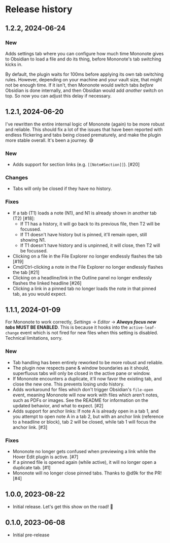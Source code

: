 # Release history

## 1.2.2, 2024-06-24

### New

Adds settings tab where you can configure how much time Mononote gives to Obsidian to load a file and do its thing, before Mononote's tab switching kicks in. 

By default, the plugin waits for 100ms before applying its own tab switching rules. However, depending on your machine and your vault size, that might not be enough time. If it isn't, then Mononote would switch tabs *before* Obsidian is done internally, and then Obsidian would add *another* switch on top. So now you can adjust this delay if necessary.


## 1.2.1, 2024-06-20

I've rewritten the entire internal logic of Mononote (again) to be more robust and reliable. This should fix a lot of the issues that have been reported with endless flickering and tabs being closed prematurely, and make the plugin more stable overall. It's been a journey. 😅

### New

- Adds support for section links (e.g. `[[Note#Section]]`). [#20]

### Changes

- Tabs will only be closed if they have no history.

### Fixes

- If a tab (T1) loads a note (N1), and N1 is already shown in another tab (T2)  [#18]:
    - If T1 has a history, it will go back to its previous file, then T2 will be focussed.
    - If T1 doesn't have history but is pinned, it'll remain open, still showing N1.
    - If T1 doesn't have history and is unpinned, it will close, then T2 will be focussed.
- Clicking on a file in the File Explorer no longer endlessly flashes the tab [#19]
- Cmd/Ctrl-clicking a note in the File Explorer no longer endlessly flashes the tab [#21]
- Clicking on a headline/link in the Outline panel no longer endlessly flashes the linked headline [#26]
- Clicking a link in a pinned tab no longer loads the note in that pinned tab, as you would expect.


## 1.1.1, 2024-01-09

For Mononote to work correctly, _Settings_ → _Editor_ → **_Always focus new tabs_ MUST BE ENABLED**. This is because it hooks into the `active-leaf-change` event which is not fired for new files when this setting is disabled. Technical limitations, sorry.

### New

- Tab handling has been entirely reworked to be more robust and reliable.
- The plugin now respects pane & window boundaries as it should, superfluous tabs will only be closed in the active pane or window. 
- If Mononote encounters a duplicate, it'll now favor the existing tab, and close the new one. This prevents losing undo history.
- Adds workaround for files which don't trigger Obsidian's `file-open` event, meaning Mononote will now work with files which aren't notes, such as PDFs or images. See the README for information on the updated behavior, and what to expect. [#2]
- Adds support for anchor links: If note A is already open in a tab 1, and you attempt to open note A in a tab 2, but with an anchor link (reference to a headline or block), tab 2 will be closed, while tab 1 will focus the anchor link. [#3]

### Fixes

- Mononote no longer gets confused when previewing a link while the Hover Edit plugin is active. [#7]
- If a pinned file is opened again (while active), it will no longer open a duplicate tab. [#1]
- Mononote will no longer close pinned tabs. Thanks to @d9k for the PR! [#4]


## 1.0.0, 2023-08-22

- Initial release. Let's get this show on the road! 🚀


## 0.1.0, 2023-06-08

- Initial pre-release
